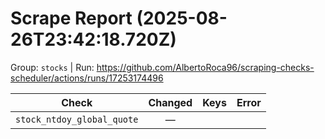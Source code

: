 # Scrape Report (2025-08-26T23:42:18.720Z)

Group: `stocks`  |  Run: https://github.com/AlbertoRoca96/scraping-checks-scheduler/actions/runs/17253174496

| Check | Changed | Keys | Error |
|---|:---:|:--|:--|
| `stock_ntdoy_global_quote` | — |  |  |
